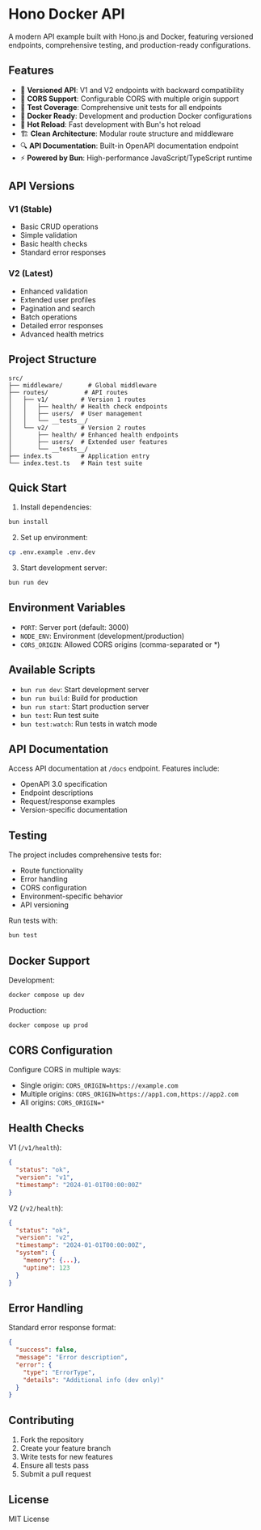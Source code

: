 # Hono Docker API

A modern API example built with Hono.js and Docker, featuring versioned endpoints, comprehensive testing, and production-ready configurations.

## Features

- 🚀 **Versioned API**: V1 and V2 endpoints with backward compatibility
- 🔐 **CORS Support**: Configurable CORS with multiple origin support
- 🧪 **Test Coverage**: Comprehensive unit tests for all endpoints
- 🐳 **Docker Ready**: Development and production Docker configurations
- 🔄 **Hot Reload**: Fast development with Bun's hot reload
- 🏗️ **Clean Architecture**: Modular route structure and middleware
- 🔍 **API Documentation**: Built-in OpenAPI documentation endpoint
- ⚡ **Powered by Bun**: High-performance JavaScript/TypeScript runtime

## API Versions

### V1 (Stable)
- Basic CRUD operations
- Simple validation
- Basic health checks
- Standard error responses

### V2 (Latest)
- Enhanced validation
- Extended user profiles
- Pagination and search
- Batch operations
- Detailed error responses
- Advanced health metrics

## Project Structure

```
src/
├── middleware/       # Global middleware
├── routes/          # API routes
│   ├── v1/         # Version 1 routes
│   │   ├── health/ # Health check endpoints
│   │   ├── users/  # User management
│   │   └── __tests__/
│   └── v2/         # Version 2 routes
│       ├── health/ # Enhanced health endpoints
│       ├── users/  # Extended user features
│       └── __tests__/
├── index.ts        # Application entry
└── index.test.ts   # Main test suite
```

## Quick Start

1. Install dependencies:
```bash
bun install
```

2. Set up environment:
```bash
cp .env.example .env.dev
```

3. Start development server:
```bash
bun run dev
```

## Environment Variables

- `PORT`: Server port (default: 3000)
- `NODE_ENV`: Environment (development/production)
- `CORS_ORIGIN`: Allowed CORS origins (comma-separated or *)

## Available Scripts

- `bun run dev`: Start development server
- `bun run build`: Build for production
- `bun run start`: Start production server
- `bun test`: Run test suite
- `bun test:watch`: Run tests in watch mode

## API Documentation

Access API documentation at `/docs` endpoint. Features include:
- OpenAPI 3.0 specification
- Endpoint descriptions
- Request/response examples
- Version-specific documentation

## Testing

The project includes comprehensive tests for:
- Route functionality
- Error handling
- CORS configuration
- Environment-specific behavior
- API versioning

Run tests with:
```bash
bun test
```

## Docker Support

Development:
```bash
docker compose up dev
```

Production:
```bash
docker compose up prod
```

## CORS Configuration

Configure CORS in multiple ways:
- Single origin: `CORS_ORIGIN=https://example.com`
- Multiple origins: `CORS_ORIGIN=https://app1.com,https://app2.com`
- All origins: `CORS_ORIGIN=*`

## Health Checks

V1 (`/v1/health`):
```json
{
  "status": "ok",
  "version": "v1",
  "timestamp": "2024-01-01T00:00:00Z"
}
```

V2 (`/v2/health`):
```json
{
  "status": "ok",
  "version": "v2",
  "timestamp": "2024-01-01T00:00:00Z",
  "system": {
    "memory": {...},
    "uptime": 123
  }
}
```

## Error Handling

Standard error response format:
```json
{
  "success": false,
  "message": "Error description",
  "error": {
    "type": "ErrorType",
    "details": "Additional info (dev only)"
  }
}
```

## Contributing

1. Fork the repository
2. Create your feature branch
3. Write tests for new features
4. Ensure all tests pass
5. Submit a pull request

## License

MIT License